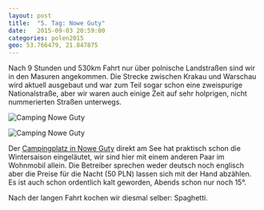 ```yaml
---
layout: post
title:  "5. Tag: Nowe Guty"
date:   2015-09-03 20:59:00
categories: polen2015
geo: 53.766479, 21.847875
---
```


Nach 9 Stunden und 530km Fahrt nur über polnische Landstraßen sind wir in den Masuren angekommen. Die Strecke zwischen 
Krakau und Warschau wird aktuell ausgebaut und war zum Teil sogar schon eine zweispurige Nationalstraße, aber wir waren
auch einige Zeit auf sehr holprigen, nicht nummerierten Straßen unterwegs.

![Camping Nowe Guty](https://pbs.twimg.com/media/CN_nypHUcAAAOvm.jpg:orig)

![Camping Nowe Guty](https://pbs.twimg.com/media/CN_pb1RUkAAysKw.jpg:orig)

Der [Campingplatz in Nowe Guty](http://nowe-guty.com.pl/pole.htm) direkt am See hat praktisch schon die Wintersaison 
eingeläutet, wir sind hier mit einem anderen Paar im Wohnmobil allein. Die Betreiber sprechen weder deutsch noch englisch
aber die Preise für die Nacht (50 PLN) lassen sich mit der Hand abzählen. Es ist auch schon ordentlich kalt geworden, 
Abends schon nur noch 15°.

Nach der langen Fahrt kochen wir diesmal selber: Spaghetti.
